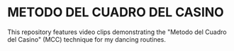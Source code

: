 # METODO DEL CUADRO DEL CASINO
This repository features video clips demonstrating the "Metodo del Cuadro del Casino" (MCC) technique for my dancing routines.
